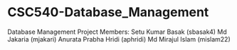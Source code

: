 # CSC540-Database_Management
Database Management Project
Members:
Setu Kumar Basak (sbasak4)
Md Jakaria (mjakari)
Anurata Prabha Hridi (aphridi)
Md Mirajul Islam (mislam22)

